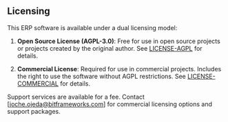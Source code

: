 ## Licensing

This ERP software is available under a dual licensing model:

1. **Open Source License (AGPL-3.0)**: Free for use in open source projects or projects created by the original author. See [LICENSE-AGPL](LICENSE-AGPL) for details.

2. **Commercial License**: Required for use in commercial projects. Includes the right to use the software without AGPL restrictions. See [LICENSE-COMMERCIAL](LICENSE-COMMERCIAL) for details.

Support services are available for a fee. Contact [joche.ojeda@bitframeworks.com] for commercial licensing options and support packages.